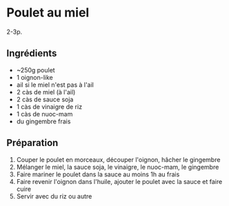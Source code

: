 # Poulet au miel

2-3p.

## Ingrédients

* ~250g poulet
* 1 oignon-like
* ail si le miel n'est pas à l'ail
* 2 càs de miel (à l'ail)
* 2 càs de sauce soja
* 1 càs de vinaigre de riz
* 1 càs de nuoc-mam
* du gingembre frais

## Préparation

1. Couper le poulet en morceaux, découper l'oignon, hâcher le gingembre
2. Mélanger le miel, la sauce soja, le vinaigre, le nuoc-mam, le gingembre
3. Faire mariner le poulet dans la sauce au moins 1h au frais
4. Faire revenir l'oignon dans l'huile, ajouter le poulet avec la sauce et faire cuire
5. Servir avec du riz ou autre
